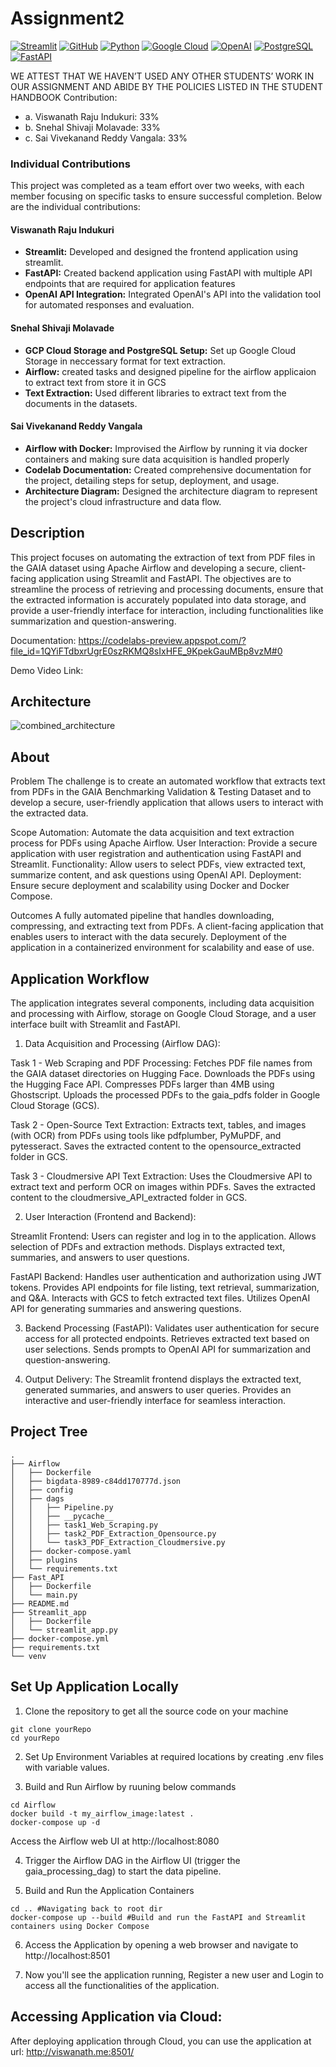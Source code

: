# Assignment2
[![Streamlit](https://img.shields.io/badge/Streamlit-FF4B4B?style=for-the-badge&logo=streamlit&logoColor=white)](https://streamlit.io)
[![GitHub](https://img.shields.io/badge/GitHub-181717?style=for-the-badge&logo=github&logoColor=white)](https://github.com)
[![Python](https://img.shields.io/badge/Python-3776AB?style=for-the-badge&logo=python&logoColor=white)](https://python.org)
[![Google Cloud](https://img.shields.io/badge/Google%20Cloud-4285F4?style=for-the-badge&logo=google-cloud&logoColor=white)](https://cloud.google.com)
[![OpenAI](https://img.shields.io/badge/OpenAI-412991?style=for-the-badge&logo=openai&logoColor=white)](https://openai.com)
[![PostgreSQL](https://img.shields.io/badge/PostgreSQL-336791?style=for-the-badge&logo=postgresql&logoColor=white)](https://www.postgresql.org/)
[![FastAPI](https://img.shields.io/badge/FastAPI-009688?style=for-the-badge&logo=fastapi&logoColor=white)](https://fastapi.tiangolo.com/)

WE ATTEST THAT WE HAVEN’T USED ANY OTHER STUDENTS’ WORK IN OUR
ASSIGNMENT AND ABIDE BY THE POLICIES LISTED IN THE STUDENT HANDBOOK
Contribution:
- a. Viswanath Raju Indukuri: 33%
- b. Snehal Shivaji Molavade: 33%
- c. Sai Vivekanand Reddy Vangala: 33%

### Individual Contributions
 
This project was completed as a team effort over two weeks, with each member focusing on specific tasks to ensure successful completion. Below are the individual contributions:
 
#### Viswanath Raju Indukuri
- **Streamlit:** Developed and designed the frontend application using streamlit.
- **FastAPI:** Created backend application using FastAPI with multiple API endpoints that are required for application features
- **OpenAI API Integration:** Integrated OpenAI's API into the validation tool for automated responses and evaluation.
 
#### Snehal Shivaji Molavade
- **GCP Cloud Storage and PostgreSQL Setup:** Set up Google Cloud Storage in neccessary format for text extraction.
- **Airflow:** created tasks and designed pipeline for the airflow applicaion to extract text from store it in GCS
- **Text Extraction:** Used different libraries to extract text from the documents in the datasets.
 
#### Sai Vivekanand Reddy Vangala
- **Airflow with Docker:** Improvised the Airflow by running it via docker containers and making sure data acquisition is handled properly
- **Codelab Documentation:** Created comprehensive documentation for the project, detailing steps for setup, deployment, and usage.
- **Architecture Diagram:** Designed the architecture diagram to represent the project's cloud infrastructure and data flow.

## Description
This project focuses on automating the extraction of text from PDF files in the GAIA dataset using Apache Airflow and developing a secure, client-facing application using Streamlit and FastAPI. The objectives are to streamline the process of retrieving and processing documents, ensure that the extracted information is accurately populated into data storage, and provide a user-friendly interface for interaction, including functionalities like summarization and question-answering.

Documentation: https://codelabs-preview.appspot.com/?file_id=1QYiFTdbxrUgrE0szRKMQ8sIxHFE_9KpekGauMBp8vzM#0

Demo Video Link: 

## Architecture
![combined_architecture](https://github.com/user-attachments/assets/18f29314-abb7-4e68-ac76-96a83419195b)

## About
Problem
The challenge is to create an automated workflow that extracts text from PDFs in the GAIA Benchmarking Validation & Testing Dataset and to develop a secure, user-friendly application that allows users to interact with the extracted data.

Scope
Automation: Automate the data acquisition and text extraction process for PDFs using Apache Airflow.
User Interaction: Provide a secure application with user registration and authentication using FastAPI and Streamlit.
Functionality: Allow users to select PDFs, view extracted text, summarize content, and ask questions using OpenAI API.
Deployment: Ensure secure deployment and scalability using Docker and Docker Compose.

Outcomes
A fully automated pipeline that handles downloading, compressing, and extracting text from PDFs.
A client-facing application that enables users to interact with the data securely.
Deployment of the application in a containerized environment for scalability and ease of use.

## Application Workflow
The application integrates several components, including data acquisition and processing with Airflow, storage on Google Cloud Storage, and a user interface built with Streamlit and FastAPI.

1. Data Acquisition and Processing (Airflow DAG):

Task 1 - Web Scraping and PDF Processing:
Fetches PDF file names from the GAIA dataset directories on Hugging Face.
Downloads the PDFs using the Hugging Face API.
Compresses PDFs larger than 4MB using Ghostscript.
Uploads the processed PDFs to the gaia_pdfs folder in Google Cloud Storage (GCS).

Task 2 - Open-Source Text Extraction:
Extracts text, tables, and images (with OCR) from PDFs using tools like pdfplumber, PyMuPDF, and pytesseract.
Saves the extracted content to the opensource_extracted folder in GCS.

Task 3 - Cloudmersive API Text Extraction:
Uses the Cloudmersive API to extract text and perform OCR on images within PDFs.
Saves the extracted content to the cloudmersive_API_extracted folder in GCS.

2. User Interaction (Frontend and Backend):

Streamlit Frontend:
Users can register and log in to the application.
Allows selection of PDFs and extraction methods.
Displays extracted text, summaries, and answers to user questions.

FastAPI Backend:
Handles user authentication and authorization using JWT tokens.
Provides API endpoints for file listing, text retrieval, summarization, and Q&A.
Interacts with GCS to fetch extracted text files.
Utilizes OpenAI API for generating summaries and answering questions.

3. Backend Processing (FastAPI):
Validates user authentication for secure access for all protected endpoints.
Retrieves extracted text based on user selections.
Sends prompts to OpenAI API for summarization and question-answering.

4. Output Delivery:
The Streamlit frontend displays the extracted text, generated summaries, and answers to user queries.
Provides an interactive and user-friendly interface for seamless interaction.

## Project Tree
```
.
├── Airflow
│   ├── Dockerfile
│   ├── bigdata-8989-c84dd170777d.json
│   ├── config
│   ├── dags
│   │   ├── Pipeline.py
│   │   ├── __pycache__
│   │   ├── task1_Web_Scraping.py
│   │   ├── task2_PDF_Extraction_Opensource.py
│   │   └── task3_PDF_Extraction_Cloudmersive.py
│   ├── docker-compose.yaml
│   ├── plugins
│   └── requirements.txt
├── Fast_API
│   ├── Dockerfile
│   └── main.py
├── README.md
├── Streamlit_app
│   ├── Dockerfile
│   └── streamlit_app.py
├── docker-compose.yml
├── requirements.txt
└── venv
```

## Set Up Application Locally
1. Clone the repository to get all the source code on your machine 
```
git clone yourRepo
cd yourRepo
```
2. Set Up Environment Variables at required locations by creating .env files with variable values.

3. Build and Run Airflow by ruuning below commands
```
cd Airflow
docker build -t my_airflow_image:latest .
docker-compose up -d
```
Access the Airflow web UI at http://localhost:8080

4. Trigger the Airflow DAG in the Airflow UI (trigger the gaia_processing_dag) to start the data pipeline.

5. Build and Run the Application Containers
```
cd .. #Navigating back to root dir
docker-compose up --build #Build and run the FastAPI and Streamlit containers using Docker Compose
```

6. Access the Application by opening a web browser and navigate to http://localhost:8501

7. Now you'll see the application running, Register a new user and Login to access all the functionalities of the application.

## Accessing Application via Cloud:
After deploying application through Cloud, you can use the application at url: http://viswanath.me:8501/

